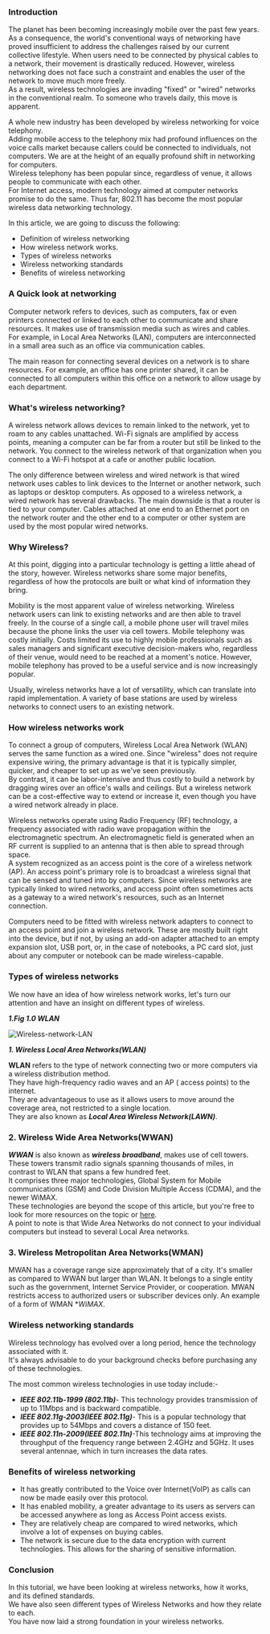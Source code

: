 ### Introduction

The planet has been becoming increasingly mobile over the past few years. 
As a consequence, the world's conventional ways of networking have proved insufficient to address the challenges raised by our current collective lifestyle.   When users need to be connected by physical cables to a network, their movement is drastically reduced.
However, wireless networking does not face such a constraint and enables the user of the network to move much more freely.  
As a result, wireless technologies are invading "fixed" or "wired" networks in the conventional realm. To someone who travels daily, this move is apparent.

A whole new industry has been developed by wireless networking for voice telephony.  
Adding mobile access to the telephony mix had profound influences on the voice calls market because callers could be connected to individuals, not computers.
We are at the height of an equally profound shift in networking for computers.  
Wireless telephony has been popular since, regardless of venue, it allows people to communicate with each other.  
For Internet access, modern technology aimed at computer networks promise to do the same. Thus far, 802.11 has become the most popular wireless data networking technology.


In this article, we are going to discuss the following:

* Definition of wireless networking
* How wireless network works.
* Types of wireless networks
* Wireless networking standards  
* Benefits of wireless networking


### A Quick look at networking

Computer network refers to devices, such as computers, fax or even printers connected or linked to each other to communicate and share resources. It makes use of transmission media such as wires and cables.
For example, in Local Area Networks (LAN), computers are interconnected in a small area such as an office via communication cables.  

The main reason for connecting several devices on a network is to share resources. For example, an office has one printer shared, it can be connected to all computers within this office on a network to allow usage by each department.  

### What's wireless networking?
A wireless network allows devices to remain linked to the network, yet to roam to any cables unattached. Wi-Fi signals are amplified by access points, meaning a computer can be far from a router but still be linked to the network. You connect to the wireless network of that organization when you connect to a Wi-Fi hotspot at a cafe or another public location.  

The only difference between wireless and wired network is that wired network uses cables to link devices to the Internet or another network, such as laptops or desktop computers. As opposed to a wireless network, a wired network has several drawbacks. The main downside is that a router is tied to your computer. Cables attached at one end to an Ethernet port on the network router and the other end to a computer or other system are used by the most popular wired networks.


### Why Wireless?
At this point, digging into a particular technology is getting a little ahead of the story, however. Wireless networks share some major benefits, regardless of how the protocols are built or what kind of information they bring.  

Mobility is the most apparent value of wireless networking. Wireless network users can link to existing networks and are then able to travel freely. In the course of a single call, a mobile phone user will travel miles because the phone links the user via cell towers. Mobile telephony was costly initially. Costs limited its use to highly mobile professionals such as sales managers and significant executive decision-makers who, regardless of their venue, would need to be reached at a moment's notice. However, mobile telephony has proved to be a useful service and is now increasingly popular.  

Usually, wireless networks have a lot of versatility, which can translate into rapid implementation. A variety of base stations are used by wireless networks to connect users to an existing network.  


### How wireless networks work
To connect a group of computers, Wireless Local Area Network (WLAN) serves the same function as a wired one. Since "wireless" does not require expensive wiring, the primary advantage is that it is typically simpler, quicker, and cheaper to set up as we've seen previously.  
By contrast, it can be labor-intensive and thus costly to build a network by dragging wires over an office's walls and ceilings. But a wireless network can be a cost-effective way to extend or increase it, even though you have a wired network already in place.  

Wireless networks operate using Radio Frequency (RF) technology, a frequency associated with radio wave propagation within the electromagnetic spectrum. An electromagnetic field is generated when an RF current is supplied to an antenna that is then able to spread through space.  
A system recognized as an access point is the core of a wireless network (AP). An access point's primary role is to broadcast a wireless signal that can be sensed and tuned into by computers. Since wireless networks are typically linked to wired networks, and access point often sometimes acts as a gateway to a wired network's resources, such as an Internet connection.  

Computers need to be fitted with wireless network adapters to connect to an access point and join a wireless network. These are mostly built right into the device, but if not, by using an add-on adapter attached to an empty expansion slot, USB port, or, in the case of notebooks, a PC card slot, just about any computer or notebook can be made wireless-capable.  

### Types of wireless networks

We now have an idea of how wireless network works, let's turn our attention and have an insight on different types of wireless.  

***1.Fig 1.0 WLAN***

![Wireless-network-LAN](/engineering-education/introduction-to-wireless-networks/wireless-network.jpg)

***1. Wireless Local Area Networks(WLAN)***

**WLAN** refers to the type of network connecting two or more computers via a wireless distribution method.  
They have high-frequency radio waves and an AP ( access points) to the internet.  
They are advantageous to use as it allows users to move around the coverage area, not restricted to a single location.  
They are also known as ***Local Area Wireless Network(LAWN)***.


### 2. Wireless Wide Area Networks(WWAN)

***WWAN*** is also known as ***wireless broadband***, makes use of cell towers. These towers transmit radio signals spanning thousands of miles, in contrast to WLAN that spans a few hundred feet.    
It comprises three major technologies, Global System for Mobile communications (GSM) and Code Division Multiple Access (CDMA), and the newer WiMAX.  
These technologies are beyond the scope of this article, but you're free to look for more resources on the topic or [here](https://www.pcmag.com/news/cdma-vs-gsm-whats-the-difference).  
A point to note is that Wide Area Networks do not connect to your individual computers but instead to several Local Area networks.  

### 3. Wireless Metropolitan Area Networks(WMAN)

MWAN has a coverage range size approximately that of a city. It's smaller as compared to WWAN but larger than WLAN.
It belongs to a single entity such as the government, Internet Service Provider, or cooperation.
MWAN restricts access to authorized users or subscriber devices only.
An example of a form of WMAN **WiMAX*.

### Wireless networking standards 

Wireless technology has evolved over a long period, hence the technology associated with it.  
It's always advisable to do your background checks before purchasing any of these technologies.   

The most common wireless technologies in use today include:-  
- ***IEEE 802.11b-1999 (802.11b)***- This technology provides transmission of up to 11Mbps and is backward compatible.  
- ***IEEE 802.11g-2003(IEEE 802.11g)***- This is a popular technology that provides up to 54Mbps and covers a distance of 150 feet.  
- ***IEEE 802.11n-2009(IEEE 802.11n)***-This technology aims at improving the throughput of the frequency range between 2.4GHz and 5GHz. It uses several antennae, which in turn increases the data rates.  


### Benefits of wireless networking
- It has greatly contributed to the Voice over Internet(VoIP) as calls can now be made easily over this protocol.  
- It has enabled mobility, a greater advantage to its users as servers can be accessed anywhere as long as Access Point access exists.  
- They are relatively cheap are compared to wired networks, which involve a lot of expenses on buying cables.  
- The network is secure due to the data encryption with current technologies. This allows for the sharing of sensitive information.


### Conclusion

In this tutorial, we have been looking at wireless networks, how it works, and its defined standards.  
We have also seen different types of Wireless Networks and how they relate to each.  
You have now laid a strong foundation in your wireless networks.  
